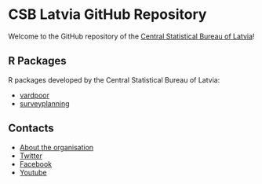 # CSB Latvia GitHub Repository

Welcome to the GitHub repository of the [Central Statistical Bureau of Latvia](http://www.csb.gov.lv/en)!


## R Packages

R packages developed by the Central Statistical Bureau of Latvia:

- [vardpoor](https://csblatvia.github.io/vardpoor/)
- [surveyplanning](https://csblatvia.github.io/surveyplanning/)


## Contacts

- [About the organisation](https://www.csb.gov.lv/en/about-us/contacts-and-information-for-media/about-organisation)
- [Twitter](https://twitter.com/csb_latvia)
- [Facebook](https://www.facebook.com/csplatvija)
- [Youtube](https://www.youtube.com/channel/UCR194vmkemvORsqlXO1JJtw)

